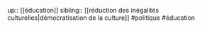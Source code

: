 up:: [[éducation]]
sibling:: [[réduction des inégalités culturelles|démocratisation de la culture]]
#politique #éducation 


